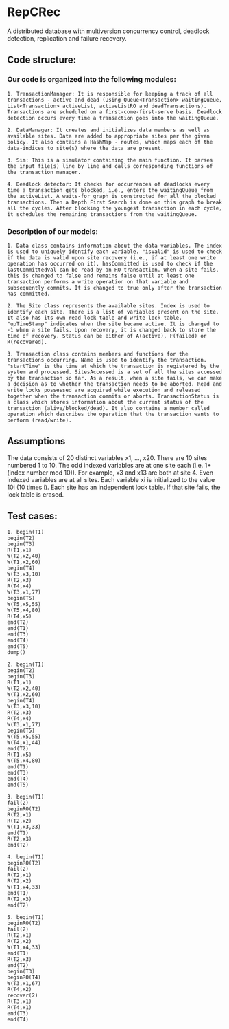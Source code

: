 # RepCRec

A distributed database with multiversion concurrency control, deadlock detection, replication and failure recovery.

## Code structure:

### Our code is organized into the following modules:
	
	1. TransactionManager: It is responsible for keeping a track of all transactions - active and dead (Using Queue<Transaction> waitingQueue, List<Transaction> activeList, activeListRO and deadTransactions). Transactions are scheduled on a first-come-first-serve basis. Deadlock detection occurs every time a transaction goes into the waitingQueue.

	2. DataManager: It creates and initializes data members as well as available sites. Data are added to appropriate sites per the given policy. It also contains a HashMap - routes, which maps each of the data-indices to site(s) where the data are present.

	3. Sim: This is a simulator containing the main function. It parses the input file(s) line by line and calls corresponding functions of the transaction manager.

	4. Deadlock detector: It checks for occurrences of deadlocks every time a transaction gets blocked, i.e., enters the waitingQueue from the activeList. A waits-for graph is constructed for all the blocked transactions. Then a Depth First Search is done on this graph to break all the cycles. After blocking the youngest transaction in each cycle, it schedules the remaining transactions from the waitingQueue.

### Description of our models:

	1. Data class contains information about the data variables. The index is used to uniquely identify each variable. "isValid" is used to check if the data is valid upon site recovery (i.e., if at least one write operation has occurred on it). hasCommitted is used to check if the lastCommittedVal can be read by an RO transaction. When a site fails, this is changed to false and remains false until at least one transaction performs a write operation on that variable and subsequently commits. It is changed to true only after the transaction has committed.

	2. The Site class represents the available sites. Index is used to identify each site. There is a list of variables present on the site. It also has its own read lock table and write lock table. "upTimeStamp" indicates when the site became active. It is changed to -1 when a site fails. Upon recovery, it is changed back to store the time of recovery. Status can be either of A(active), F(failed) or R(recovered).

	3. Transaction class contains members and functions for the transactions occurring. Name is used to identify the transaction. "startTime" is the time at which the transaction is registered by the system and processed. SitesAccessed is a set of all the sites accessed by the transaction so far. As a result, when a site fails, we can make a decision as to whether the transaction needs to be aborted. Read and write locks possessed are acquired while execution and released together when the transaction commits or aborts. TransactionStatus is a class which stores information about the current status of the transaction (alive/blocked/dead). It also contains a member called operation which describes the operation that the transaction wants to perform (read/write).

## Assumptions
The data consists of 20 distinct variables x1, ..., x20. There are 10 sites numbered 1 to 10. The odd indexed variables are at one site each (i.e. 1+ (index number mod 10)). For example, x3 and x13 are both at site 4. Even indexed variables are at all sites. Each variable xi is initialized to the value 10i (10 times i). Each site has an independent lock table. If that site fails, the lock table is erased.

## Test cases:
```
1. begin(T1)
begin(T2)
begin(T3)
R(T1,x1)
W(T2,x2,40)
W(T1,x2,60)
begin(T4)
W(T3,x3,10)
R(T2,x3)
R(T4,x4)
W(T3,x1,77)
begin(T5)
W(T5,x5,55)
W(T5,x4,80)
R(T4,x5)
end(T2)
end(T1)
end(T3)
end(T4)
end(T5)
dump()

2. begin(T1)
begin(T2)
begin(T3)
R(T1,x1)
W(T2,x2,40)
W(T1,x2,60)
begin(T4)
W(T3,x3,10)
R(T2,x3)
R(T4,x4)
W(T3,x1,77)
begin(T5)
W(T5,x5,55)
W(T4,x1,44)
end(T2)
R(T1,x5)
W(T5,x4,80)
end(T1)
end(T3)
end(T4)
end(T5)

3. begin(T1)
fail(2)
beginRO(T2)
R(T2,x1)
R(T2,x2)
W(T1,x3,33)
end(T1)
R(T2,x3)
end(T2)

4. begin(T1)
beginRO(T2)
fail(2)
R(T2,x1)
R(T2,x2)
W(T1,x4,33)
end(T1)
R(T2,x3)
end(T2)

5. begin(T1)
beginRO(T2)
fail(2)
R(T2,x1)
R(T2,x2)
W(T1,x4,33)
end(T1)
R(T2,x3)
end(T2)
begin(T3)
beginRO(T4)
W(T3,x1,67)
R(T4,x2)
recover(2)
R(T3,x1)
R(T4,x1)
end(T3)
end(T4)
```

